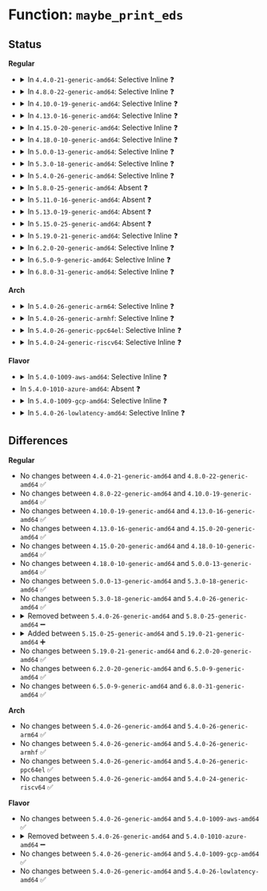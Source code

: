 # Function: <code>maybe_print_eds</code>

## Status
<b>Regular</b>
<ul>
<li>
<details>
<summary>In <code>4.4.0-21-generic-amd64</code>: Selective Inline ❓</summary>

```c
void maybe_print_eds(struct ohci_hcd * ohci, char * label, u32 value, char * * next, unsigned int * size)
```

```json
{
  "name": "maybe_print_eds",
  "collision_type": "Unique Static",
  "inline_type": "Selective",
  "funcs": [
    {
      "addr": 18446744071585397408,
      "name": "maybe_print_eds",
      "external": false,
      "loc": "drivers/usb/host/ohci-dbg.c:63",
      "file": "drivers/usb/host/ohci-hcd.c",
      "inline": "not declared, inlined",
      "caller_inline": [],
      "caller_func": [
        "drivers/usb/host/ohci-hcd.c:ohci_dump_status",
        "drivers/usb/host/ohci-hcd.c:ohci_dump_status",
        "drivers/usb/host/ohci-hcd.c:ohci_dump_status",
        "drivers/usb/host/ohci-hcd.c:ohci_dump_status",
        "drivers/usb/host/ohci-hcd.c:ohci_dump_status",
        "drivers/usb/host/ohci-hcd.c:ohci_dump_status"
      ]
    }
  ],
  "symbols": [
    {
      "addr": 18446744071585397408,
      "name": "maybe_print_eds",
      "section": ".text",
      "bind": "STB_LOCAL",
      "size": 104
    }
  ]
}
```
</details>
</li>
<li>
<details>
<summary>In <code>4.8.0-22-generic-amd64</code>: Selective Inline ❓</summary>

```c
void maybe_print_eds(struct ohci_hcd * ohci, char * label, u32 value, char * * next, unsigned int * size)
```

```json
{
  "name": "maybe_print_eds",
  "collision_type": "Unique Static",
  "inline_type": "Selective",
  "funcs": [
    {
      "addr": 18446744071585793648,
      "name": "maybe_print_eds",
      "external": false,
      "loc": "drivers/usb/host/ohci-dbg.c:63",
      "file": "drivers/usb/host/ohci-hcd.c",
      "inline": "not declared, inlined",
      "caller_inline": [],
      "caller_func": [
        "drivers/usb/host/ohci-hcd.c:ohci_dump_status",
        "drivers/usb/host/ohci-hcd.c:ohci_dump_status",
        "drivers/usb/host/ohci-hcd.c:ohci_dump_status",
        "drivers/usb/host/ohci-hcd.c:ohci_dump_status",
        "drivers/usb/host/ohci-hcd.c:ohci_dump_status",
        "drivers/usb/host/ohci-hcd.c:ohci_dump_status"
      ]
    }
  ],
  "symbols": [
    {
      "addr": 18446744071585793648,
      "name": "maybe_print_eds",
      "section": ".text",
      "bind": "STB_LOCAL",
      "size": 102
    }
  ]
}
```
</details>
</li>
<li>
<details>
<summary>In <code>4.10.0-19-generic-amd64</code>: Selective Inline ❓</summary>

```c
void maybe_print_eds(struct ohci_hcd * ohci, char * label, u32 value, char * * next, unsigned int * size)
```

```json
{
  "name": "maybe_print_eds",
  "collision_type": "Unique Static",
  "inline_type": "Selective",
  "funcs": [
    {
      "addr": 18446744071585982400,
      "name": "maybe_print_eds",
      "external": false,
      "loc": "drivers/usb/host/ohci-dbg.c:63",
      "file": "drivers/usb/host/ohci-hcd.c",
      "inline": "not declared, inlined",
      "caller_inline": [],
      "caller_func": [
        "drivers/usb/host/ohci-hcd.c:ohci_dump_status",
        "drivers/usb/host/ohci-hcd.c:ohci_dump_status",
        "drivers/usb/host/ohci-hcd.c:ohci_dump_status",
        "drivers/usb/host/ohci-hcd.c:ohci_dump_status",
        "drivers/usb/host/ohci-hcd.c:ohci_dump_status",
        "drivers/usb/host/ohci-hcd.c:ohci_dump_status"
      ]
    }
  ],
  "symbols": [
    {
      "addr": 18446744071585982400,
      "name": "maybe_print_eds",
      "section": ".text",
      "bind": "STB_LOCAL",
      "size": 102
    }
  ]
}
```
</details>
</li>
<li>
<details>
<summary>In <code>4.13.0-16-generic-amd64</code>: Selective Inline ❓</summary>

```c
void maybe_print_eds(struct ohci_hcd * ohci, char * label, u32 value, char * * next, unsigned int * size)
```

```json
{
  "name": "maybe_print_eds",
  "collision_type": "Unique Static",
  "inline_type": "Selective",
  "funcs": [
    {
      "addr": 18446744071586066160,
      "name": "maybe_print_eds",
      "external": false,
      "loc": "drivers/usb/host/ohci-dbg.c:63",
      "file": "drivers/usb/host/ohci-hcd.c",
      "inline": "not declared, inlined",
      "caller_inline": [],
      "caller_func": [
        "drivers/usb/host/ohci-hcd.c:ohci_dump_status",
        "drivers/usb/host/ohci-hcd.c:ohci_dump_status",
        "drivers/usb/host/ohci-hcd.c:ohci_dump_status",
        "drivers/usb/host/ohci-hcd.c:ohci_dump_status",
        "drivers/usb/host/ohci-hcd.c:ohci_dump_status",
        "drivers/usb/host/ohci-hcd.c:ohci_dump_status"
      ]
    }
  ],
  "symbols": [
    {
      "addr": 18446744071586066160,
      "name": "maybe_print_eds",
      "section": ".text",
      "bind": "STB_LOCAL",
      "size": 106
    }
  ]
}
```
</details>
</li>
<li>
<details>
<summary>In <code>4.15.0-20-generic-amd64</code>: Selective Inline ❓</summary>

```c
void maybe_print_eds(struct ohci_hcd * ohci, char * label, u32 value, char * * next, unsigned int * size)
```

```json
{
  "name": "maybe_print_eds",
  "collision_type": "Unique Static",
  "inline_type": "Selective",
  "funcs": [
    {
      "addr": 18446744071586510608,
      "name": "maybe_print_eds",
      "external": false,
      "loc": "drivers/usb/host/ohci-dbg.c:64",
      "file": "drivers/usb/host/ohci-hcd.c",
      "inline": "not declared, inlined",
      "caller_inline": [],
      "caller_func": [
        "drivers/usb/host/ohci-hcd.c:ohci_dump_status",
        "drivers/usb/host/ohci-hcd.c:ohci_dump_status",
        "drivers/usb/host/ohci-hcd.c:ohci_dump_status",
        "drivers/usb/host/ohci-hcd.c:ohci_dump_status",
        "drivers/usb/host/ohci-hcd.c:ohci_dump_status",
        "drivers/usb/host/ohci-hcd.c:ohci_dump_status"
      ]
    }
  ],
  "symbols": [
    {
      "addr": 18446744071586510608,
      "name": "maybe_print_eds",
      "section": ".text",
      "bind": "STB_LOCAL",
      "size": 106
    }
  ]
}
```
</details>
</li>
<li>
<details>
<summary>In <code>4.18.0-10-generic-amd64</code>: Selective Inline ❓</summary>

```c
void maybe_print_eds(struct ohci_hcd * ohci, char * label, u32 value, char * * next, unsigned int * size)
```

```json
{
  "name": "maybe_print_eds",
  "collision_type": "Unique Static",
  "inline_type": "Selective",
  "funcs": [
    {
      "addr": 18446744071586771872,
      "name": "maybe_print_eds",
      "external": false,
      "loc": "drivers/usb/host/ohci-dbg.c:64",
      "file": "drivers/usb/host/ohci-hcd.c",
      "inline": "not declared, inlined",
      "caller_inline": [],
      "caller_func": [
        "drivers/usb/host/ohci-hcd.c:ohci_dump_status",
        "drivers/usb/host/ohci-hcd.c:ohci_dump_status",
        "drivers/usb/host/ohci-hcd.c:ohci_dump_status",
        "drivers/usb/host/ohci-hcd.c:ohci_dump_status",
        "drivers/usb/host/ohci-hcd.c:ohci_dump_status",
        "drivers/usb/host/ohci-hcd.c:ohci_dump_status"
      ]
    }
  ],
  "symbols": [
    {
      "addr": 18446744071586771872,
      "name": "maybe_print_eds",
      "section": ".text",
      "bind": "STB_LOCAL",
      "size": 108
    }
  ]
}
```
</details>
</li>
<li>
<details>
<summary>In <code>5.0.0-13-generic-amd64</code>: Selective Inline ❓</summary>

```c
void maybe_print_eds(struct ohci_hcd * ohci, char * label, u32 value, char * * next, unsigned int * size)
```

```json
{
  "name": "maybe_print_eds",
  "collision_type": "Unique Static",
  "inline_type": "Selective",
  "funcs": [
    {
      "addr": 18446744071586929536,
      "name": "maybe_print_eds",
      "external": false,
      "loc": "drivers/usb/host/ohci-dbg.c:64",
      "file": "drivers/usb/host/ohci-hcd.c",
      "inline": "not declared, inlined",
      "caller_inline": [],
      "caller_func": [
        "drivers/usb/host/ohci-hcd.c:ohci_dump_status",
        "drivers/usb/host/ohci-hcd.c:ohci_dump_status",
        "drivers/usb/host/ohci-hcd.c:ohci_dump_status",
        "drivers/usb/host/ohci-hcd.c:ohci_dump_status",
        "drivers/usb/host/ohci-hcd.c:ohci_dump_status",
        "drivers/usb/host/ohci-hcd.c:ohci_dump_status"
      ]
    }
  ],
  "symbols": [
    {
      "addr": 18446744071586929536,
      "name": "maybe_print_eds",
      "section": ".text",
      "bind": "STB_LOCAL",
      "size": 108
    }
  ]
}
```
</details>
</li>
<li>
<details>
<summary>In <code>5.3.0-18-generic-amd64</code>: Selective Inline ❓</summary>

```c
void maybe_print_eds(struct ohci_hcd * ohci, char * label, u32 value, char * * next, unsigned int * size)
```

```json
{
  "name": "maybe_print_eds",
  "collision_type": "Unique Static",
  "inline_type": "Selective",
  "funcs": [
    {
      "addr": 18446744071587189312,
      "name": "maybe_print_eds",
      "external": false,
      "loc": "drivers/usb/host/ohci-dbg.c:64",
      "file": "drivers/usb/host/ohci-hcd.c",
      "inline": "not declared, inlined",
      "caller_inline": [],
      "caller_func": [
        "drivers/usb/host/ohci-hcd.c:ohci_dump_status",
        "drivers/usb/host/ohci-hcd.c:ohci_dump_status",
        "drivers/usb/host/ohci-hcd.c:ohci_dump_status",
        "drivers/usb/host/ohci-hcd.c:ohci_dump_status",
        "drivers/usb/host/ohci-hcd.c:ohci_dump_status",
        "drivers/usb/host/ohci-hcd.c:ohci_dump_status"
      ]
    }
  ],
  "symbols": [
    {
      "addr": 18446744071587189312,
      "name": "maybe_print_eds",
      "section": ".text",
      "bind": "STB_LOCAL",
      "size": 119
    }
  ]
}
```
</details>
</li>
<li>
<details>
<summary>In <code>5.4.0-26-generic-amd64</code>: Selective Inline ❓</summary>

```c
void maybe_print_eds(struct ohci_hcd * ohci, char * label, u32 value, char * * next, unsigned int * size)
```

```json
{
  "name": "maybe_print_eds",
  "collision_type": "Unique Static",
  "inline_type": "Selective",
  "funcs": [
    {
      "addr": 18446744071587389600,
      "name": "maybe_print_eds",
      "external": false,
      "loc": "drivers/usb/host/ohci-dbg.c:64",
      "file": "drivers/usb/host/ohci-hcd.c",
      "inline": "not declared, inlined",
      "caller_inline": [],
      "caller_func": [
        "drivers/usb/host/ohci-hcd.c:ohci_dump_status",
        "drivers/usb/host/ohci-hcd.c:ohci_dump_status",
        "drivers/usb/host/ohci-hcd.c:ohci_dump_status",
        "drivers/usb/host/ohci-hcd.c:ohci_dump_status",
        "drivers/usb/host/ohci-hcd.c:ohci_dump_status",
        "drivers/usb/host/ohci-hcd.c:ohci_dump_status"
      ]
    }
  ],
  "symbols": [
    {
      "addr": 18446744071587389600,
      "name": "maybe_print_eds",
      "section": ".text",
      "bind": "STB_LOCAL",
      "size": 119
    }
  ]
}
```
</details>
</li>
<li>
<details>
<summary>In <code>5.8.0-25-generic-amd64</code>: Absent ❓</summary>

```json
{
  "name": "maybe_print_eds",
  "collision_type": "Unique Static",
  "inline_type": "Selective",
  "funcs": [
    {
      "addr": 18446744071588252541,
      "name": "maybe_print_eds",
      "external": false,
      "loc": "drivers/usb/host/ohci-dbg.c:64",
      "file": "drivers/usb/host/ohci-hcd.c",
      "inline": "not declared, inlined",
      "caller_inline": [
        "drivers/usb/host/ohci-hcd.c:ohci_dump_status",
        "drivers/usb/host/ohci-hcd.c:ohci_dump_status",
        "drivers/usb/host/ohci-hcd.c:ohci_dump_status",
        "drivers/usb/host/ohci-hcd.c:ohci_dump_status",
        "drivers/usb/host/ohci-hcd.c:ohci_dump_status",
        "drivers/usb/host/ohci-hcd.c:ohci_dump_status"
      ],
      "caller_func": [
        "drivers/usb/host/ohci-hcd.c:ohci_dump_status",
        "drivers/usb/host/ohci-hcd.c:ohci_dump_status",
        "drivers/usb/host/ohci-hcd.c:ohci_dump_status",
        "drivers/usb/host/ohci-hcd.c:ohci_dump_status",
        "drivers/usb/host/ohci-hcd.c:ohci_dump_status",
        "drivers/usb/host/ohci-hcd.c:ohci_dump_status"
      ]
    }
  ],
  "symbols": [
    {
      "addr": 18446744071588248320,
      "name": "maybe_print_eds.part.0",
      "section": ".text",
      "bind": "STB_LOCAL",
      "size": 114
    }
  ]
}
```
</details>
</li>
<li>
<details>
<summary>In <code>5.11.0-16-generic-amd64</code>: Absent ❓</summary>

```json
{
  "name": "maybe_print_eds",
  "collision_type": "Unique Static",
  "inline_type": "Selective",
  "funcs": [
    {
      "addr": 18446744071588288189,
      "name": "maybe_print_eds",
      "external": false,
      "loc": "drivers/usb/host/ohci-dbg.c:64",
      "file": "drivers/usb/host/ohci-hcd.c",
      "inline": "not declared, inlined",
      "caller_inline": [
        "drivers/usb/host/ohci-hcd.c:ohci_dump_status",
        "drivers/usb/host/ohci-hcd.c:ohci_dump_status",
        "drivers/usb/host/ohci-hcd.c:ohci_dump_status",
        "drivers/usb/host/ohci-hcd.c:ohci_dump_status",
        "drivers/usb/host/ohci-hcd.c:ohci_dump_status",
        "drivers/usb/host/ohci-hcd.c:ohci_dump_status"
      ],
      "caller_func": [
        "drivers/usb/host/ohci-hcd.c:ohci_dump_status",
        "drivers/usb/host/ohci-hcd.c:ohci_dump_status",
        "drivers/usb/host/ohci-hcd.c:ohci_dump_status",
        "drivers/usb/host/ohci-hcd.c:ohci_dump_status",
        "drivers/usb/host/ohci-hcd.c:ohci_dump_status",
        "drivers/usb/host/ohci-hcd.c:ohci_dump_status"
      ]
    }
  ],
  "symbols": [
    {
      "addr": 18446744071588283984,
      "name": "maybe_print_eds.part.0",
      "section": ".text",
      "bind": "STB_LOCAL",
      "size": 114
    }
  ]
}
```
</details>
</li>
<li>
<details>
<summary>In <code>5.13.0-19-generic-amd64</code>: Absent ❓</summary>

```json
{
  "name": "maybe_print_eds",
  "collision_type": "Unique Static",
  "inline_type": "Selective",
  "funcs": [
    {
      "addr": 18446744071588171277,
      "name": "maybe_print_eds",
      "external": false,
      "loc": "drivers/usb/host/ohci-dbg.c:64",
      "file": "drivers/usb/host/ohci-hcd.c",
      "inline": "not declared, inlined",
      "caller_inline": [
        "drivers/usb/host/ohci-hcd.c:ohci_dump_status",
        "drivers/usb/host/ohci-hcd.c:ohci_dump_status",
        "drivers/usb/host/ohci-hcd.c:ohci_dump_status",
        "drivers/usb/host/ohci-hcd.c:ohci_dump_status",
        "drivers/usb/host/ohci-hcd.c:ohci_dump_status",
        "drivers/usb/host/ohci-hcd.c:ohci_dump_status"
      ],
      "caller_func": [
        "drivers/usb/host/ohci-hcd.c:ohci_dump_status",
        "drivers/usb/host/ohci-hcd.c:ohci_dump_status",
        "drivers/usb/host/ohci-hcd.c:ohci_dump_status",
        "drivers/usb/host/ohci-hcd.c:ohci_dump_status",
        "drivers/usb/host/ohci-hcd.c:ohci_dump_status",
        "drivers/usb/host/ohci-hcd.c:ohci_dump_status"
      ]
    }
  ],
  "symbols": [
    {
      "addr": 18446744071588166592,
      "name": "maybe_print_eds.part.0",
      "section": ".text",
      "bind": "STB_LOCAL",
      "size": 114
    }
  ]
}
```
</details>
</li>
<li>
<details>
<summary>In <code>5.15.0-25-generic-amd64</code>: Absent ❓</summary>

```json
{
  "name": "maybe_print_eds",
  "collision_type": "Unique Static",
  "inline_type": "Selective",
  "funcs": [
    {
      "addr": 18446744071588811181,
      "name": "maybe_print_eds",
      "external": false,
      "loc": "drivers/usb/host/ohci-dbg.c:64",
      "file": "drivers/usb/host/ohci-hcd.c",
      "inline": "not declared, inlined",
      "caller_inline": [
        "drivers/usb/host/ohci-hcd.c:ohci_dump_status",
        "drivers/usb/host/ohci-hcd.c:ohci_dump_status",
        "drivers/usb/host/ohci-hcd.c:ohci_dump_status",
        "drivers/usb/host/ohci-hcd.c:ohci_dump_status",
        "drivers/usb/host/ohci-hcd.c:ohci_dump_status",
        "drivers/usb/host/ohci-hcd.c:ohci_dump_status"
      ],
      "caller_func": [
        "drivers/usb/host/ohci-hcd.c:ohci_dump_status",
        "drivers/usb/host/ohci-hcd.c:ohci_dump_status",
        "drivers/usb/host/ohci-hcd.c:ohci_dump_status",
        "drivers/usb/host/ohci-hcd.c:ohci_dump_status",
        "drivers/usb/host/ohci-hcd.c:ohci_dump_status",
        "drivers/usb/host/ohci-hcd.c:ohci_dump_status"
      ]
    }
  ],
  "symbols": [
    {
      "addr": 18446744071588806256,
      "name": "maybe_print_eds.part.0",
      "section": ".text",
      "bind": "STB_LOCAL",
      "size": 111
    }
  ]
}
```
</details>
</li>
<li>
<details>
<summary>In <code>5.19.0-21-generic-amd64</code>: Selective Inline ❓</summary>

```c
void maybe_print_eds(struct ohci_hcd * ohci, char * label, u32 value, char * * next, unsigned int * size)
```

```json
{
  "name": "maybe_print_eds",
  "collision_type": "Unique Static",
  "inline_type": "Selective",
  "funcs": [
    {
      "addr": 18446744071590231328,
      "name": "maybe_print_eds",
      "external": false,
      "loc": "drivers/usb/host/ohci-dbg.c:64",
      "file": "drivers/usb/host/ohci-hcd.c",
      "inline": "not declared, inlined",
      "caller_inline": [],
      "caller_func": [
        "drivers/usb/host/ohci-hcd.c:ohci_dump_status",
        "drivers/usb/host/ohci-hcd.c:ohci_dump_status",
        "drivers/usb/host/ohci-hcd.c:ohci_dump_status",
        "drivers/usb/host/ohci-hcd.c:ohci_dump_status",
        "drivers/usb/host/ohci-hcd.c:ohci_dump_status",
        "drivers/usb/host/ohci-hcd.c:ohci_dump_status"
      ]
    }
  ],
  "symbols": [
    {
      "addr": 18446744071590231328,
      "name": "maybe_print_eds",
      "section": ".text",
      "bind": "STB_LOCAL",
      "size": 184
    }
  ]
}
```
</details>
</li>
<li>
<details>
<summary>In <code>6.2.0-20-generic-amd64</code>: Selective Inline ❓</summary>

```c
void maybe_print_eds(struct ohci_hcd * ohci, char * label, u32 value, char * * next, unsigned int * size)
```

```json
{
  "name": "maybe_print_eds",
  "collision_type": "Unique Static",
  "inline_type": "Selective",
  "funcs": [
    {
      "addr": 18446744071591849968,
      "name": "maybe_print_eds",
      "external": false,
      "loc": "drivers/usb/host/ohci-dbg.c:64",
      "file": "drivers/usb/host/ohci-hcd.c",
      "inline": "not declared, inlined",
      "caller_inline": [],
      "caller_func": [
        "drivers/usb/host/ohci-hcd.c:ohci_dump_status",
        "drivers/usb/host/ohci-hcd.c:ohci_dump_status",
        "drivers/usb/host/ohci-hcd.c:ohci_dump_status",
        "drivers/usb/host/ohci-hcd.c:ohci_dump_status",
        "drivers/usb/host/ohci-hcd.c:ohci_dump_status",
        "drivers/usb/host/ohci-hcd.c:ohci_dump_status"
      ]
    }
  ],
  "symbols": [
    {
      "addr": 18446744071591849968,
      "name": "maybe_print_eds",
      "section": ".text",
      "bind": "STB_LOCAL",
      "size": 184
    }
  ]
}
```
</details>
</li>
<li>
<details>
<summary>In <code>6.5.0-9-generic-amd64</code>: Selective Inline ❓</summary>

```c
void maybe_print_eds(struct ohci_hcd * ohci, char * label, u32 value, char * * next, unsigned int * size)
```

```json
{
  "name": "maybe_print_eds",
  "collision_type": "Unique Static",
  "inline_type": "Selective",
  "funcs": [
    {
      "addr": 18446744071592272768,
      "name": "maybe_print_eds",
      "external": false,
      "loc": "drivers/usb/host/ohci-dbg.c:64",
      "file": "drivers/usb/host/ohci-hcd.c",
      "inline": "not declared, inlined",
      "caller_inline": [],
      "caller_func": [
        "drivers/usb/host/ohci-hcd.c:ohci_dump_status",
        "drivers/usb/host/ohci-hcd.c:ohci_dump_status",
        "drivers/usb/host/ohci-hcd.c:ohci_dump_status",
        "drivers/usb/host/ohci-hcd.c:ohci_dump_status",
        "drivers/usb/host/ohci-hcd.c:ohci_dump_status",
        "drivers/usb/host/ohci-hcd.c:ohci_dump_status"
      ]
    }
  ],
  "symbols": [
    {
      "addr": 18446744071592272768,
      "name": "maybe_print_eds",
      "section": ".text",
      "bind": "STB_LOCAL",
      "size": 184
    }
  ]
}
```
</details>
</li>
<li>
<details>
<summary>In <code>6.8.0-31-generic-amd64</code>: Selective Inline ❓</summary>

```c
void maybe_print_eds(struct ohci_hcd * ohci, char * label, u32 value, char * * next, unsigned int * size)
```

```json
{
  "name": "maybe_print_eds",
  "collision_type": "Unique Static",
  "inline_type": "Selective",
  "funcs": [
    {
      "addr": 18446744071593013888,
      "name": "maybe_print_eds",
      "external": false,
      "loc": "drivers/usb/host/ohci-dbg.c:64",
      "file": "drivers/usb/host/ohci-hcd.c",
      "inline": "not declared, inlined",
      "caller_inline": [],
      "caller_func": [
        "drivers/usb/host/ohci-hcd.c:ohci_dump_status",
        "drivers/usb/host/ohci-hcd.c:ohci_dump_status",
        "drivers/usb/host/ohci-hcd.c:ohci_dump_status",
        "drivers/usb/host/ohci-hcd.c:ohci_dump_status",
        "drivers/usb/host/ohci-hcd.c:ohci_dump_status",
        "drivers/usb/host/ohci-hcd.c:ohci_dump_status"
      ]
    }
  ],
  "symbols": [
    {
      "addr": 18446744071593013888,
      "name": "maybe_print_eds",
      "section": ".text",
      "bind": "STB_LOCAL",
      "size": 184
    }
  ]
}
```
</details>
</li>
</ul>
<b>Arch</b>
<ul>
<li>
<details>
<summary>In <code>5.4.0-26-generic-arm64</code>: Selective Inline ❓</summary>

```c
void maybe_print_eds(struct ohci_hcd * ohci, char * label, u32 value, char * * next, unsigned int * size)
```

```json
{
  "name": "maybe_print_eds",
  "collision_type": "Unique Static",
  "inline_type": "Selective",
  "funcs": [
    {
      "addr": 18446603336500511632,
      "name": "maybe_print_eds",
      "external": false,
      "loc": "drivers/usb/host/ohci-dbg.c:64",
      "file": "drivers/usb/host/ohci-hcd.c",
      "inline": "not declared, inlined",
      "caller_inline": [],
      "caller_func": [
        "drivers/usb/host/ohci-hcd.c:ohci_dump_status",
        "drivers/usb/host/ohci-hcd.c:ohci_dump_status",
        "drivers/usb/host/ohci-hcd.c:ohci_dump_status",
        "drivers/usb/host/ohci-hcd.c:ohci_dump_status",
        "drivers/usb/host/ohci-hcd.c:ohci_dump_status",
        "drivers/usb/host/ohci-hcd.c:ohci_dump_status"
      ]
    }
  ],
  "symbols": [
    {
      "addr": 18446603336500511632,
      "name": "maybe_print_eds",
      "section": ".text",
      "bind": "STB_LOCAL",
      "size": 212
    }
  ]
}
```
</details>
</li>
<li>
<details>
<summary>In <code>5.4.0-26-generic-armhf</code>: Selective Inline ❓</summary>

```c
void maybe_print_eds(struct ohci_hcd * ohci, char * label, u32 value, char * * next, unsigned int * size)
```

```json
{
  "name": "maybe_print_eds",
  "collision_type": "Unique Static",
  "inline_type": "Selective",
  "funcs": [
    {
      "addr": 3232971120,
      "name": "maybe_print_eds",
      "external": false,
      "loc": "drivers/usb/host/ohci-dbg.c:64",
      "file": "drivers/usb/host/ohci-hcd.c",
      "inline": "not declared, inlined",
      "caller_inline": [],
      "caller_func": [
        "drivers/usb/host/ohci-hcd.c:ohci_dump_status",
        "drivers/usb/host/ohci-hcd.c:ohci_dump_status",
        "drivers/usb/host/ohci-hcd.c:ohci_dump_status",
        "drivers/usb/host/ohci-hcd.c:ohci_dump_status",
        "drivers/usb/host/ohci-hcd.c:ohci_dump_status",
        "drivers/usb/host/ohci-hcd.c:ohci_dump_status"
      ]
    }
  ],
  "symbols": [
    {
      "addr": 3232971120,
      "name": "maybe_print_eds",
      "section": ".text",
      "bind": "STB_LOCAL",
      "size": 172
    }
  ]
}
```
</details>
</li>
<li>
<details>
<summary>In <code>5.4.0-26-generic-ppc64el</code>: Selective Inline ❓</summary>

```c
void maybe_print_eds(struct ohci_hcd * ohci, char * label, u32 value, char * * next, unsigned int * size)
```

```json
{
  "name": "maybe_print_eds",
  "collision_type": "Unique Static",
  "inline_type": "Selective",
  "funcs": [
    {
      "addr": 13835058055293888320,
      "name": "maybe_print_eds",
      "external": false,
      "loc": "drivers/usb/host/ohci-dbg.c:64",
      "file": "drivers/usb/host/ohci-hcd.c",
      "inline": "not declared, inlined",
      "caller_inline": [],
      "caller_func": [
        "drivers/usb/host/ohci-hcd.c:ohci_dump_status",
        "drivers/usb/host/ohci-hcd.c:ohci_dump_status",
        "drivers/usb/host/ohci-hcd.c:ohci_dump_status",
        "drivers/usb/host/ohci-hcd.c:ohci_dump_status",
        "drivers/usb/host/ohci-hcd.c:ohci_dump_status",
        "drivers/usb/host/ohci-hcd.c:ohci_dump_status",
        "drivers/usb/host/ohci-hcd.c:ohci_dump_status"
      ]
    }
  ],
  "symbols": [
    {
      "addr": 13835058055293888320,
      "name": "maybe_print_eds",
      "section": ".text",
      "bind": "STB_LOCAL",
      "size": 240
    }
  ]
}
```
</details>
</li>
<li>
<details>
<summary>In <code>5.4.0-24-generic-riscv64</code>: Selective Inline ❓</summary>

```c
void maybe_print_eds(struct ohci_hcd * ohci, char * label, u32 value, char * * next, unsigned int * size)
```

```json
{
  "name": "maybe_print_eds",
  "collision_type": "Unique Static",
  "inline_type": "Selective",
  "funcs": [
    {
      "addr": 18446743936277395610,
      "name": "maybe_print_eds",
      "external": false,
      "loc": "drivers/usb/host/ohci-dbg.c:64",
      "file": "drivers/usb/host/ohci-hcd.c",
      "inline": "not declared, inlined",
      "caller_inline": [],
      "caller_func": [
        "drivers/usb/host/ohci-hcd.c:ohci_dump_status",
        "drivers/usb/host/ohci-hcd.c:ohci_dump_status",
        "drivers/usb/host/ohci-hcd.c:ohci_dump_status",
        "drivers/usb/host/ohci-hcd.c:ohci_dump_status",
        "drivers/usb/host/ohci-hcd.c:ohci_dump_status",
        "drivers/usb/host/ohci-hcd.c:ohci_dump_status"
      ]
    }
  ],
  "symbols": [
    {
      "addr": 18446743936277395610,
      "name": "maybe_print_eds",
      "section": ".text",
      "bind": "STB_LOCAL",
      "size": 160
    }
  ]
}
```
</details>
</li>
</ul>
<b>Flavor</b>
<ul>
<li>
<details>
<summary>In <code>5.4.0-1009-aws-amd64</code>: Selective Inline ❓</summary>

```c
void maybe_print_eds(struct ohci_hcd * ohci, char * label, u32 value, char * * next, unsigned int * size)
```

```json
{
  "name": "maybe_print_eds",
  "collision_type": "Unique Static",
  "inline_type": "Selective",
  "funcs": [
    {
      "addr": 18446744071587095680,
      "name": "maybe_print_eds",
      "external": false,
      "loc": "drivers/usb/host/ohci-dbg.c:64",
      "file": "drivers/usb/host/ohci-hcd.c",
      "inline": "not declared, inlined",
      "caller_inline": [],
      "caller_func": [
        "drivers/usb/host/ohci-hcd.c:ohci_dump_status",
        "drivers/usb/host/ohci-hcd.c:ohci_dump_status",
        "drivers/usb/host/ohci-hcd.c:ohci_dump_status",
        "drivers/usb/host/ohci-hcd.c:ohci_dump_status",
        "drivers/usb/host/ohci-hcd.c:ohci_dump_status",
        "drivers/usb/host/ohci-hcd.c:ohci_dump_status"
      ]
    }
  ],
  "symbols": [
    {
      "addr": 18446744071587095680,
      "name": "maybe_print_eds",
      "section": ".text",
      "bind": "STB_LOCAL",
      "size": 119
    }
  ]
}
```
</details>
</li>
<li>
In <code>5.4.0-1010-azure-amd64</code>: Absent ❓
</li>
<li>
<details>
<summary>In <code>5.4.0-1009-gcp-amd64</code>: Selective Inline ❓</summary>

```c
void maybe_print_eds(struct ohci_hcd * ohci, char * label, u32 value, char * * next, unsigned int * size)
```

```json
{
  "name": "maybe_print_eds",
  "collision_type": "Unique Static",
  "inline_type": "Selective",
  "funcs": [
    {
      "addr": 18446744071587344160,
      "name": "maybe_print_eds",
      "external": false,
      "loc": "drivers/usb/host/ohci-dbg.c:64",
      "file": "drivers/usb/host/ohci-hcd.c",
      "inline": "not declared, inlined",
      "caller_inline": [],
      "caller_func": [
        "drivers/usb/host/ohci-hcd.c:ohci_dump_status",
        "drivers/usb/host/ohci-hcd.c:ohci_dump_status",
        "drivers/usb/host/ohci-hcd.c:ohci_dump_status",
        "drivers/usb/host/ohci-hcd.c:ohci_dump_status",
        "drivers/usb/host/ohci-hcd.c:ohci_dump_status",
        "drivers/usb/host/ohci-hcd.c:ohci_dump_status"
      ]
    }
  ],
  "symbols": [
    {
      "addr": 18446744071587344160,
      "name": "maybe_print_eds",
      "section": ".text",
      "bind": "STB_LOCAL",
      "size": 119
    }
  ]
}
```
</details>
</li>
<li>
<details>
<summary>In <code>5.4.0-26-lowlatency-amd64</code>: Selective Inline ❓</summary>

```c
void maybe_print_eds(struct ohci_hcd * ohci, char * label, u32 value, char * * next, unsigned int * size)
```

```json
{
  "name": "maybe_print_eds",
  "collision_type": "Unique Static",
  "inline_type": "Selective",
  "funcs": [
    {
      "addr": 18446744071587453664,
      "name": "maybe_print_eds",
      "external": false,
      "loc": "drivers/usb/host/ohci-dbg.c:64",
      "file": "drivers/usb/host/ohci-hcd.c",
      "inline": "not declared, inlined",
      "caller_inline": [],
      "caller_func": [
        "drivers/usb/host/ohci-hcd.c:ohci_dump_status",
        "drivers/usb/host/ohci-hcd.c:ohci_dump_status",
        "drivers/usb/host/ohci-hcd.c:ohci_dump_status",
        "drivers/usb/host/ohci-hcd.c:ohci_dump_status",
        "drivers/usb/host/ohci-hcd.c:ohci_dump_status",
        "drivers/usb/host/ohci-hcd.c:ohci_dump_status"
      ]
    }
  ],
  "symbols": [
    {
      "addr": 18446744071587453664,
      "name": "maybe_print_eds",
      "section": ".text",
      "bind": "STB_LOCAL",
      "size": 119
    }
  ]
}
```
</details>
</li>
</ul>

## Differences
<b>Regular</b>
<ul>
<li>
No changes between <code>4.4.0-21-generic-amd64</code> and <code>4.8.0-22-generic-amd64</code> ✅
</li>
<li>
No changes between <code>4.8.0-22-generic-amd64</code> and <code>4.10.0-19-generic-amd64</code> ✅
</li>
<li>
No changes between <code>4.10.0-19-generic-amd64</code> and <code>4.13.0-16-generic-amd64</code> ✅
</li>
<li>
No changes between <code>4.13.0-16-generic-amd64</code> and <code>4.15.0-20-generic-amd64</code> ✅
</li>
<li>
No changes between <code>4.15.0-20-generic-amd64</code> and <code>4.18.0-10-generic-amd64</code> ✅
</li>
<li>
No changes between <code>4.18.0-10-generic-amd64</code> and <code>5.0.0-13-generic-amd64</code> ✅
</li>
<li>
No changes between <code>5.0.0-13-generic-amd64</code> and <code>5.3.0-18-generic-amd64</code> ✅
</li>
<li>
No changes between <code>5.3.0-18-generic-amd64</code> and <code>5.4.0-26-generic-amd64</code> ✅
</li>
<li>
<details>
<summary>Removed between <code>5.4.0-26-generic-amd64</code> and <code>5.8.0-25-generic-amd64</code> ➖</summary>

```c
void maybe_print_eds(struct ohci_hcd * ohci, char * label, u32 value, char * * next, unsigned int * size)
```
</details>
</li>
<li>
<details>
<summary>Added between <code>5.15.0-25-generic-amd64</code> and <code>5.19.0-21-generic-amd64</code> ➕</summary>

```c
void maybe_print_eds(struct ohci_hcd * ohci, char * label, u32 value, char * * next, unsigned int * size)
```
</details>
</li>
<li>
No changes between <code>5.19.0-21-generic-amd64</code> and <code>6.2.0-20-generic-amd64</code> ✅
</li>
<li>
No changes between <code>6.2.0-20-generic-amd64</code> and <code>6.5.0-9-generic-amd64</code> ✅
</li>
<li>
No changes between <code>6.5.0-9-generic-amd64</code> and <code>6.8.0-31-generic-amd64</code> ✅
</li>
</ul>
<b>Arch</b>
<ul>
<li>
No changes between <code>5.4.0-26-generic-amd64</code> and <code>5.4.0-26-generic-arm64</code> ✅
</li>
<li>
No changes between <code>5.4.0-26-generic-amd64</code> and <code>5.4.0-26-generic-armhf</code> ✅
</li>
<li>
No changes between <code>5.4.0-26-generic-amd64</code> and <code>5.4.0-26-generic-ppc64el</code> ✅
</li>
<li>
No changes between <code>5.4.0-26-generic-amd64</code> and <code>5.4.0-24-generic-riscv64</code> ✅
</li>
</ul>
<b>Flavor</b>
<ul>
<li>
No changes between <code>5.4.0-26-generic-amd64</code> and <code>5.4.0-1009-aws-amd64</code> ✅
</li>
<li>
<details>
<summary>Removed between <code>5.4.0-26-generic-amd64</code> and <code>5.4.0-1010-azure-amd64</code> ➖</summary>

```c
void maybe_print_eds(struct ohci_hcd * ohci, char * label, u32 value, char * * next, unsigned int * size)
```
</details>
</li>
<li>
No changes between <code>5.4.0-26-generic-amd64</code> and <code>5.4.0-1009-gcp-amd64</code> ✅
</li>
<li>
No changes between <code>5.4.0-26-generic-amd64</code> and <code>5.4.0-26-lowlatency-amd64</code> ✅
</li>
</ul>
